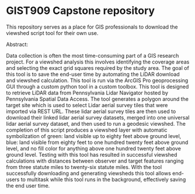# GIST909 Capstone repository

This repository serves as a place for GIS professionals to download the viewshed script tool for their own use.

Abstract:

Data collection is often the most time-consuming part of a GIS research project. For a
viewshed analysis this involves identifying the coverage areas and selecting the exact grid
squares required by the study area. The goal of this tool is to save the end-user time by
automating the LiDAR download and viewshed calculation. This tool is run via the ArcGIS
Pro geoprocessing GUI through a custom python tool in a custom toolbox. This tool is
designed to retrieve LiDAR data from Pennsylvania Lidar Navigator hosted by Pennsylvania
Spatial Data Access. The tool generates a polygon around the target site which is used to
select Lidar aerial survey tiles that were imported via REST URL. These lidar aerial survey
tiles are then used to download their linked lidar aerial survey datasets, merged into one
universal lidar aerial survey dataset, and then used to run a geodesic viewshed. The
completion of this script produces a viewshed layer with automatic symbolization of green:
land visible up to eighty feet above ground level, blue: land visible from eighty feet to one
hundred twenty feet above ground level, and no fill color for anything above one hundred
twenty feet above ground level. Testing with this tool has resulted in successful viewshed
calculations with distances between observer and target features ranging from three statute
miles to twenty-six statute miles. With the tool successfully downloading and generating
viewsheds this tool allows end-users to multitask while this tool runs in the background,
effectively saving the end user time.
